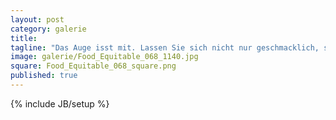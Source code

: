 ```yaml
---
layout: post
category: galerie
title: 
tagline: "Das Auge isst mit. Lassen Sie sich nicht nur geschmacklich, sondern auch optisch überzeugen."
image: galerie/Food_Equitable_068_1140.jpg
square: Food_Equitable_068_square.png
published: true
---
```


{% include JB/setup %}


<!-- Das ist die Story dazu, diese ist jetzt erfunden und dient nur als _Beispiel_. Shrimps kommen in den meisten Fällen aus den fruchtbaren Flachküsten Indonesiens. Dort werden sie von den indogenen Einwohnern gefischt und am selben Tag mit Frachtschiffen nach Europa transportier. Dort werden sie geschält und zu Kostbarketien verarbeitet. Vieles läuft hier nicht so wie man es sich **wünschen** würde. Deswegen achten wir insbesondere auf die entscheidenden Faktoren... 

###Und ich dachte, wow, tolle Shrimps.

-->